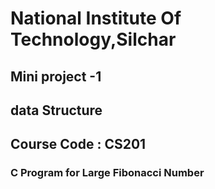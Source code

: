 # National Institute Of Technology,Silchar

## Mini project -1
## data Structure
## Course Code : CS201
### C Program for Large Fibonacci Number

